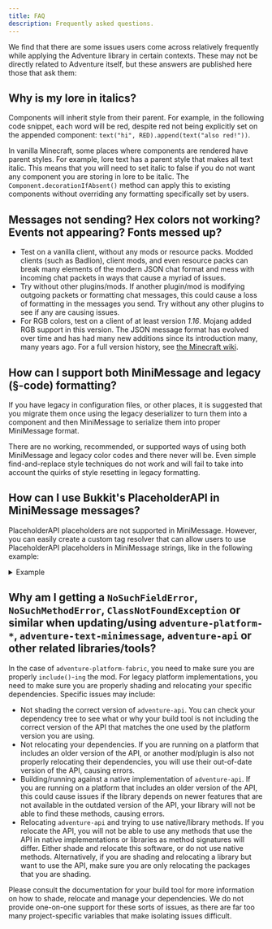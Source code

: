 ```yaml
---
title: FAQ
description: Frequently asked questions.
---
```


We find that there are some issues users come across relatively frequently while applying the Adventure library in certain contexts. These may not be directly related to Adventure itself, but these answers are published here those that ask them:

## Why is my lore in italics?

Components will inherit style from their parent. For example, in the following code snippet, each word will be red, despite red not being explicitly set on the appended component: `text("hi", RED).append(text("also red!"))`.

In vanilla Minecraft, some places where components are rendered have parent styles. For example, lore text has a parent style that makes all text italic. This means that you will need to set italic to false if you do not want any component you are storing in lore to be italic. The `Component.decorationIfAbsent()` method can apply this to existing components without overriding any formatting specifically set by users.

## Messages not sending? Hex colors not working? Events not appearing? Fonts messed up?

- Test on a vanilla client, without any mods or resource packs. Modded clients (such as Badlion), client mods, and even resource packs can break many elements of the modern JSON chat format and mess with incoming chat packets in ways that cause a myriad of issues.
- Try without other plugins/mods. If another plugin/mod is modifying outgoing packets or formatting chat messages, this could cause a loss of formatting in the messages you send. Try without any other plugins to see if any are causing issues.
- For RGB colors, test on a client of at least version *1.16*. Mojang added RGB support in this version. The JSON message format has evolved over time and has had many new additions since its introduction many, many years ago. For a full version history, see [the Minecraft wiki](https://minecraft.wiki/w/Raw_JSON_text_format).

## How can I support both MiniMessage and legacy (§-code) formatting?

If you have legacy in configuration files, or other places, it is suggested that you migrate them once using the legacy deserializer to turn them into a component and then MiniMessage to serialize them into proper MiniMessage format.

There are no working, recommended, or supported ways of using both MiniMessage and legacy color codes and there never will be. Even simple find-and-replace style techniques do not work and will fail to take into account the quirks of style resetting in legacy formatting.

## How can I use Bukkit's PlaceholderAPI in MiniMessage messages?

PlaceholderAPI placeholders are not supported in MiniMessage. However, you can easily create a custom tag resolver that can allow users to use PlaceholderAPI placeholders in MiniMessage strings, like in the following example:

<details>
  <summary>Example</summary>
  Example method to create a MiniMessage placeholder that parses PlaceholderAPI placeholders for a player.

  The tag added is of the format `<papi:[papi_placeholder]>`. For example, `<papi:luckperms_prefix>`.

  Credit to `mbaxter`.

  ```java
  /**
  * Creates a tag resolver capable of resolving PlaceholderAPI tags for a given player.
  *
  * @param player the player
  * @return the tag resolver
  */
  public @NotNull TagResolver papiTag(final @NotNull Player player) {
      return TagResolver.resolver("papi", (argumentQueue, context) -> {
          // Get the string placeholder that they want to use.
          final String papiPlaceholder = argumentQueue.popOr("papi tag requires an argument").value();

          // Then get PAPI to parse the placeholder for the given player.
          final String parsedPlaceholder = PlaceholderAPI.setPlaceholders(player, '%' + papiPlaceholder + '%');

          // We need to turn this ugly legacy string into a nice component.
          final Component componentPlaceholder = LegacyComponentSerializer.legacySection().deserialize(parsedPlaceholder);

          // Finally, return the tag instance to insert the placeholder!
          return Tag.selfClosingInserting(componentPlaceholder);
      });
  }
  ```
</details>

## Why am I getting a `NoSuchFieldError`, `NoSuchMethodError`, `ClassNotFoundException` or similar when updating/using `adventure-platform-*`, `adventure-text-minimessage`, `adventure-api` or other related libraries/tools?

In the case of `adventure-platform-fabric`, you need to make sure you are properly `include()`-`ing` the mod. For legacy platform implementations, you need to make sure you are properly shading and relocating your specific dependencies. Specific issues may include:

- Not shading the correct version of `adventure-api`. You can check your dependency tree to see what or why your build tool is not including the correct version of the API that matches the one used by the platform version you are using.
- Not relocating your dependencies. If you are running on a platform that includes an older version of the API, or another mod/plugin is also not properly relocating their dependencies, you will use their out-of-date version of the API, causing errors.
- Building/running against a native implementation of `adventure-api`.  If you are running on a platform that includes an older version of the API, this could cause issues if the library depends on newer features that are not available in the outdated version of the API, your library will not be able to find these methods, causing errors.
- Relocating `adventure-api` and trying to use native/library methods. If you relocate the API, you will not be able to use any methods that use the API in native implementations or libraries as method signatures will differ. Either shade and relocate this software, or do not use native methods. Alternatively, if you are shading and relocating a library but want to use the API, make sure you are only relocating the packages that you are shading.

Please consult the documentation for your build tool for more information on how to shade, relocate and manage your dependencies. We do not provide one-on-one support for these sorts of issues, as there are far too many project-specific variables that make isolating issues difficult.
